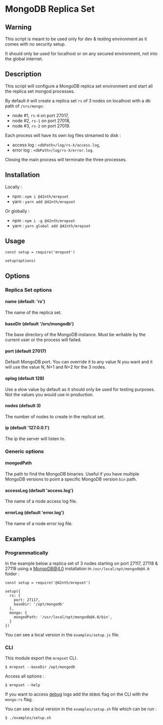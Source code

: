 # MongoDB Replica Set

## Warning

This script is meant to be used only for dev & testing environment as it comes with no security setup.

It should only be used for localhost or on any secured environment, not into the global internet.

## Description

This script will configure a MongoDB replica set environment and start all the replica set mongod processes.

By default it will create a replica set `rs` of 3 nodes on localhost with a db path of `/srv/mongo`:
- node #1, `rs-0` on port 27017,
- node #2, `rs-1` on port 27018,
- node #3, `rs-2` on port 27019.

Each process will have its own log files streamed to disk :

- access log : `<dbPath>/log/rs-X/access.log`,
- error log : `<dbPath>/log/rs-X/error.log`.

Closing the main process will terminate the three processes.

## Installation

Locally :

 - npm : `npm i @42nth/mrepset`
 - yarn : `yarn add @42nth/mrepset`

Or globally :

 - npm : `npm i -g @42nth/mrepset`
 - yarn : `yarn global add @42nth/mrepset`

## Usage

```
const setup = require('mrepset')

setup(options)
```

## Options

### Replica Set options

#### name (default: 'rs')

The name of the replica set.

#### baseDir (default '/srv/mongodb')

The base directory of the MongoDB instance. Must be writable by the current user or the process will failed.

#### port (default 27017)

Default MongoDB port.
You can override it to any value N you want and it will use the value N, N+1 and N+2 for the 3 nodes.

#### oplog (default 128)

Use a slow value by default as it should only be used for testing purposes. Not the values you would use in production.

#### nodes (default 3)

The number of nodes to create in the replicat set.

#### ip (default '127.0.0.1')

The ip the server will listen to.

### Generic options

#### mongodPath

The path to find the MongoDB binaries. Useful if you have multiple MongoDB versions to point a specific MongoDB version `bin` path.

#### accessLog (default 'access.log')

The name of a node access log file.

#### errorLog (default 'error.log')

The name of a node error log file.

## Examples

### Programmatically

In the example below a replica set of 3 nodes starting on port 27117, 27118 & 27119 using a MongoDB@4.0 installation in `/usr/local/opt/mongodb@4.0` folder :

```
const setup = require('@42nth/mrepset')

setup({
  rs: {
    port: 27117,
    baseDir: '/opt/mongodb'
  },
  mongo: {
    mongodPath: '/usr/local/opt/mongodb@4.0/bin',
  }
})
```

You can see a local version in the `examples/setup.js` file.

### CLI

This module export the `mrepset` CLI.

```
$ mrepset --baseDir /opt/mongodb
```

Access all options :
```
$ mrepset --help
```

If you want to access [debug](https://npmjs.org/package/debug) logs add the `DEBUG` flag on the CLI with the `mongo:rs` flag.

You can see a local version in the `examples/setup.sh` file which can be run :
```
$ ./examples/setup.sh
```
